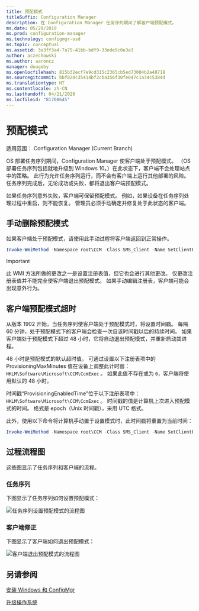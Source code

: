 ```yaml
---
title: 预配模式
titleSuffix: Configuration Manager
description: 在 Configuration Manager 任务序列期间了解客户端预配模式。
ms.date: 05/29/2019
ms.prod: configuration-manager
ms.technology: configmgr-osd
ms.topic: conceptual
ms.assetid: 3e3ff3a4-7a75-41bb-bdf9-33ede9c0e3a3
author: aczechowski
ms.author: aaroncz
manager: dougeby
ms.openlocfilehash: 815b32ecf7e9cd315c2365cb5ed73004b2a48718
ms.sourcegitcommit: bbf820c35414bf2cba356f30fe047c1a34c5384d
ms.translationtype: HT
ms.contentlocale: zh-CN
ms.lasthandoff: 04/21/2020
ms.locfileid: "81708645"
---
```

# <a name="provisioning-mode"></a>预配模式

适用范围：  Configuration Manager (Current Branch)

OS 部署任务序列期间，Configuration Manager 使客户端处于预配模式。 （OS 部署任务序列包括就地升级到 Windows 10。）在此状态下，客户端不会处理站点中的策略。 此行为允许任务序列运行，而不会有客户端上运行其他部署的风险。 任务序列完成后，无论成功或失败，都将退出客户端预配模式。

如果任务序列意外失败，客户端可保留预配模式。 例如，如果设备在任务序列处理过程中重启，则不能恢复。 管理员必须手动确定并修复处于此状态的客户端。


## <a name="manually-remove-provisioning-mode"></a>手动删除预配模式

如果客户端处于预配模式，请使用此手动过程将客户端返回到正常操作。

```PowerShell
Invoke-WmiMethod -Namespace root\CCM -Class SMS_Client -Name SetClientProvisioningMode -ArgumentList $false
```

> [!Important]  
> 此 WMI 方法所做的更改之一是设置注册表值，但它也会进行其他更改。 仅更改注册表值并不能完全使客户端退出预配模式。 如果手动编辑注册表，客户端可能会出现意外行为。  


## <a name="client-provisioning-mode-timeout"></a>客户端预配模式超时

从版本 1902 开始，当任务序列使客户端处于预配模式时，将设置时间戳。 每隔 60 分钟，处于预配模式下的客户端会检查一次自该时间戳以后的持续时间。 如果客户端处于预配模式下超过 48 小时，它将自动退出预配模式，并重新启动其进程。

48 小时是预配模式的默认超时值。 可通过设置以下注册表项中的 ProvisioningMaxMinutes 值在设备上调整此计时器：`HKLM\Software\Microsoft\CCM\CcmExec` 。 如果此值不存在或为 `0`，客户端将使用默认的 48 小时。

时间戳“ProvisioningEnabledTime”位于以下注册表项中：`HKLM\Software\Microsoft\CCM\CcmExec` 。 时间戳的值是计算机上次进入预配模式的时间。 格式是 epoch（Unix 时间戳），采用 UTC 格式。

此外，使用以下命令将计算机手动置于设置模式时，此时间戳将重置为当前时间：

```powershell
Invoke-WmiMethod -Namespace root\CCM -Class SMS_Client -Name SetClientProvisioningMode -ArgumentList $true
```

## <a name="process-flow-diagrams"></a>过程流程图

这些图显示了任务序列和客户端的流程。

### <a name="task-sequence"></a>任务序列

下图显示了任务序列如何设置预配模式：

![任务序列设置预配模式的流程图](media/3197824-ts-flow.png)

### <a name="client-remediation"></a>客户端修正

下图显示了客户端如何退出预配模式：

![客户端退出预配模式的流程图](media/3197824-client-flow.png)


## <a name="see-also"></a>另请参阅

[安装 Windows 和 ConfigMgr](task-sequence-steps.md#BKMK_SetupWindowsandConfigMgr)

[升级操作系统](task-sequence-steps.md#BKMK_UpgradeOS)
